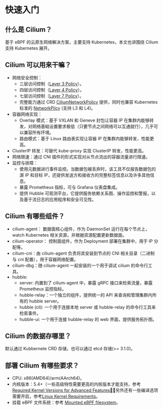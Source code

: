 # 快速入门

## 什么是 Cilium？

基于 eBPF 的云原生网络解决方案，主要支持 Kubernetes，本文也讲围绕 Cilium 支持 Kubernetes 展开。

## Cilium 可以用来干嘛？

- 网络安全控制：
  - 三层访问控制（[Layer 3 Policy](https://docs.cilium.io/en/stable/security/policy/language/#layer-3-examples)）。
  - 四层访问控制（[Layer 4 Policy](https://docs.cilium.io/en/stable/security/policy/language/#layer-4-examples)）。
  - 七层访问控制（[Layer 7 Policy](https://docs.cilium.io/en/stable/security/policy/language/#layer-7-examples)）。
  - 完整能力通过 CRD [CiliumNetworkPolicy](https://docs.cilium.io/en/stable/network/kubernetes/policy/#ciliumnetworkpolicy) 提供，同时也兼容 Kubernetes 标准的 [NetworkPlicy](https://kubernetes.io/docs/tasks/administer-cluster/network-policy-provider/cilium-network-policy/) (支持 L3 和 L4)。
- 容器网络实现：
  - Overlay 模式：基于 VXLAN 和 Geneve 封包让容器 IP 在集群内能够转发，对网络基础设置要求极低（只要节点之间网络可以互通就行），几乎可以兼容所有环境。
  - 路由模式：基于 Linux 路由表实现让容器 IP 在集群内能够转发，性能更高。
- ClusterIP 转发：可替代 kube-proxy 实现 ClusterIP 转发，性能更高。
- 网络限速：通过 CNI 插件的形式实现对从节点流出的容器流量进行限速。
- 监控与排障：
  - 使用元数据进行事件监控。当数据包被丢弃时，该工具不仅报告数据包的源 IP 和目标 IP，还提供发送方和接收方的完整标签信息以及许多其他信息。
  - 暴露 Prometheus 指标，可与 Grafana 仪表盘集成。
  - 提供 Hubble 可观测平台，它提供服务依赖关系图、操作监控和警报，以及基于流日志的应用程序和安全可见性。

## Cilium 有哪些组件？

- cilium-agent： 数据面核心组件，作为 DaemonSet 运行在每个节点上，watch Kubernetes 相关资源，并根据资源配置更新数据面。
- cilium-operator： 控制面组件，作为 Deployment 部署在集群中，用于 IP 分配等。
- cilium-cni：由 cilium-agent 负责将其安装到节点的 CNI 相关目录（二进制与 cni 配置），用于容器网络配置。
- cilium-dbg：随 cilium-agent 一起安装的一个用于调试 cilium 的命令行工具。
- hubble:
  - server: 内置到了 cilium-agent 中，暴露 gRPC 接口来检索流量，暴露 Prometheus 监控指标。
  - hubble-relay：一个独立的组件，提供统一的 API 来查询和管理集群内所有的 hubble server。
  - hubble (cli): 一个用于连接本地 server 或 hubble-relay 的命令行工具来检索事件。
  - hubble-ui: 一个用于连接 hubble-relay 的 web 界面，提供服务拓扑图。

## Cilium 的数据存哪里？

默认通过 Kubbernete CRD 存储，也可以通过 etcd 存储(>= 3.1.0)。

## 部署 Cilium 有哪些要求？

- CPU: x86(AMD64)/arm(AArch64)。
- 内核版本：5.4+（一些高级特性需要更高的内核版本才能支持，参考 [Required Kernel Versions for Advanced Features](https://docs.cilium.io/en/stable/operations/system_requirements/#required-kernel-versions-for-advanced-features)，另外还有一些编译选项需要开启，参考[Linux Kernel Requirements](https://docs.cilium.io/en/stable/operations/system_requirements/#linux-kernel)。
- 挂载 eBPF 文件系统：参考 [Mounted eBPF filesystem](https://docs.cilium.io/en/stable/operations/system_requirements/#mounted-ebpf-filesystem)。
